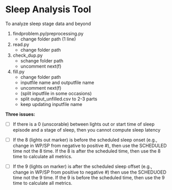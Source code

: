 # Sleep Analysis Tool

To analyze sleep stage data and beyond

1. findproblem.py/preprocessing.py
   - change folder path (1 line)
2. read.py
   - change folder path
3. check_dup.py
   - schange folder path
   - uncomment next(f)
4. fill.py
   - change folder path
   - inputfile name and outputfile name
   - uncomment next(f)
   - (split inputfile in some occasions)
   - split output_unfilled.csv to 2-3 parts
   - keep updating inputfile name



__Three issues:__

- [ ] If there is a 0 (unscorable) between lights out or start time of sleep episode and a stage of sleep, then you cannot compute sleep latency

- [ ] If the 8 (lights out marker) is before the scheduled sleep onset (e.g., change in WP/SP from negative to positive #), then use the SCHEDULED time not the 8  time. If the 8 is after the scheduled time, then use the 8 time to calculate all metrics.

- [ ] If the 9 (lights on marker) is after the scheduled sleep offset (e.g., change in WP/SP from positive to negative #) then use the SCHEDUOED time not the 9 time. If the 9 is before the scheduled time, then use the 9 time to calculate all metrics.